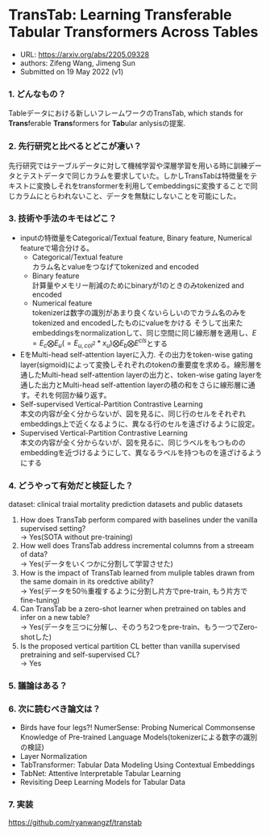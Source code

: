 # TransTab: Learning Transferable Tabular Transformers Across Tables

* URL: https://arxiv.org/abs/2205.09328
* authors: Zifeng Wang, Jimeng Sun
* Submitted on 19 May 2022 (v1)

### 1. どんなもの？
Tableデータにおける新しいフレームワークのTransTab, which stands for **Trans**ferable **Trans**formers for **Tab**ular anlysisの提案.

### 2. 先行研究と比べるとどこが凄い？  
先行研究ではテーブルデータに対して機械学習や深層学習を用いる時に訓練データとテストデータで同じカラムを要求していた。しかしTransTabは特徴量をテキストに変換しそれをtransformerを利用してembeddingsに変換することで同じカラムにとらわれないこと、データを無駄にしないことを可能にした。

### 3. 技術や手法のキモはどこ？
* inputの特徴量をCategorical/Textual feature, Binary feature, Numerical featureで場合分ける。
  * Categorical/Textual feature  
  カラム名とvalueをつなげてtokenized and encoded
  * Binary feature  
  計算量やメモリー削減のためにbinaryが1のときのみtokenized and encoded
  * Numerical feature  
  tokenizerは数字の識別があまり良くないらしいのでカラム名のみをtokenized and encodedしたものにvalueをかける
そうして出来たembeddingsをnormalizationして、同じ空間に同じ線形層を適用し、$E = E_{c} \bigotimes E_{u}(=E_{u, col^2} * x_{u}) \bigotimes E_{b} \bigotimes E^{cls}$とする
* EをMulti-head self-attention layerに入力. その出力をtoken-wise gating layer(sigmoid)によって変換しそれぞれのtokenの重要度を求める。線形層を通したMulti-head self-attention layerの出力と、token-wise gating layerを通した出力とMulti-head self-attention layerの積の和をさらに線形層に通す。それを何回か繰り返す。
* Self-supervised Vertical-Partition Contrastive Learning  
本文の内容が全く分からないが、図を見るに、同じ行のセルをそれぞれembeddings上で近くなるように、異なる行のセルを遠ざけるように設定。
* Supervised Vertical-Partition Contrastive Learning  
本文の内容が全く分からないが、図を見るに、同じラベルをもつもののembeddingを近づけるようにして、異なるラベルを持つものを遠ざけるようにする

### 4. どうやって有効だと検証した？
dataset: clinical traial mortality prediction datasets and public datasets

1. How does TransTab perform compared with baselines under the vanilla supervised setting?  
  -> Yes(SOTA without pre-training)
2. How well does TransTab address incremental columns from a streeam of data?  
  -> Yes(データをいくつかに分割して学習させた)
3. How is the impact of TransTab learned from muliple tables drawn from the same domain in its oredctive ability?  
   -> Yes(データを50％重複するように分割し片方でpre-train, もう片方でfine-tuning)
4. Can TransTab be a zero-shot learner when pretrained on tables and infer on a new table?  
   -> Yes(データを三つに分解し、そのうち2つをpre-train、もう一つでZero-shotした)
5. Is the proposed vertical partition CL better than vanilla supervised pretraining and self-supervised CL?  
   -> Yes
### 5. 議論はある？


### 6. 次に読むべき論文は？
* Birds have four legs?! NumerSense: Probing Numerical Commonsense Knowledge of Pre-trained Language Models(tokenizerによる数字の識別の検証)
* Layer Normalization
* TabTransformer: Tabular Data Modeling Using Contextual Embeddings
* TabNet: Attentive Interpretable Tabular Learning
* Revisiting Deep Learning Models for Tabular Data

### 7. 実装
https://github.com/ryanwangzf/transtab
